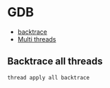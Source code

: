 # GDB

* [backtrace](https://sourceware.org/gdb/current/onlinedocs/gdb.html/Backtrace.html#Backtrace)
* [Multi threads](https://sourceware.org/gdb/current/onlinedocs/gdb.html/Threads.html#Threads)

## Backtrace all threads

```gdb
thread apply all backtrace
```
